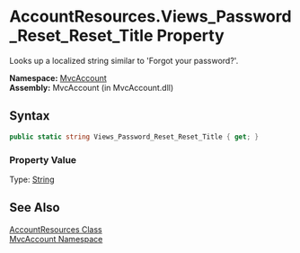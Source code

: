 AccountResources.Views_Password_Reset_Reset_Title Property
==========================================================
Looks up a localized string similar to 'Forgot your password?'.

**Namespace:** [MvcAccount][1]  
**Assembly:** MvcAccount (in MvcAccount.dll)

Syntax
------

```csharp
public static string Views_Password_Reset_Reset_Title { get; }
```

### Property Value
Type: [String][2]

See Also
--------
[AccountResources Class][3]  
[MvcAccount Namespace][1]  

[1]: ../README.md
[2]: http://msdn.microsoft.com/en-us/library/s1wwdcbf
[3]: README.md